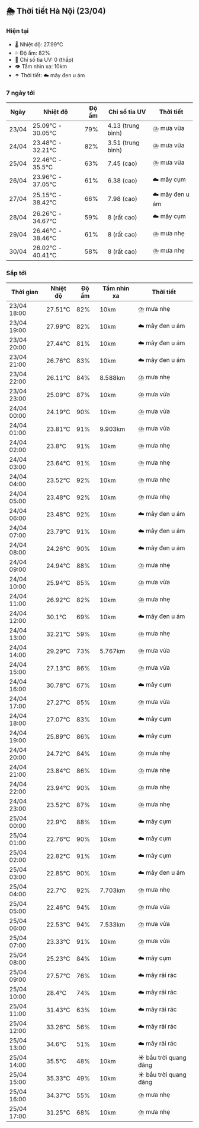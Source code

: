 ## 🌦️ Thời tiết Hà Nội (23/04)

### Hiện tại

- 🌡️ Nhiệt độ: 27.99℃
- 💦 Độ ẩm: 82%
- 🌟 Chỉ số tia UV: 0 (thấp)
- 👁️ Tầm nhìn xa: 10km
- ☂️ Thời tiết: ☁️ mây đen u ám

### 7 ngày tới

| Ngày | Nhiệt độ | Độ ẩm | Chỉ số tia UV | Thời tiết |
| --- | --- | --- | --- | --- |
| 23/04 | 25.09℃ - 30.05℃ | 79% | 4.13 (trung bình) | ⛈️ mưa vừa |
| 24/04 | 23.48℃ - 32.21℃ | 82% | 3.51 (trung bình) | ⛈️ mưa vừa |
| 25/04 | 22.46℃ - 35.5℃ | 63% | 7.45 (cao) | ⛈️ mưa vừa |
| 26/04 | 23.96℃ - 37.05℃ | 61% | 6.38 (cao) | ☁️ mây cụm |
| 27/04 | 25.15℃ - 38.42℃ | 66% | 7.98 (cao) | ☁️ mây đen u ám |
| 28/04 | 26.26℃ - 34.67℃ | 59% | 8 (rất cao) | ☁️ mây cụm |
| 29/04 | 26.46℃ - 38.46℃ | 61% | 8 (rất cao) | ⛈️ mưa nhẹ |
| 30/04 | 26.02℃ - 40.41℃ | 58% | 8 (rất cao) | ⛈️ mưa nhẹ |

### Sắp tới

| Thời gian | Nhiệt độ | Độ ẩm | Tầm nhìn xa | Thời tiết |
| --- | --- | --- | --- | --- |
| 23/04 18:00 | 27.51℃ | 82% | 10km | ⛈️ mưa nhẹ |
| 23/04 19:00 | 27.99℃ | 82% | 10km | ☁️ mây đen u ám |
| 23/04 20:00 | 27.44℃ | 81% | 10km | ☁️ mây đen u ám |
| 23/04 21:00 | 26.76℃ | 83% | 10km | ☁️ mây đen u ám |
| 23/04 22:00 | 26.11℃ | 84% | 8.588km | ⛈️ mưa nhẹ |
| 23/04 23:00 | 25.09℃ | 87% | 10km | ⛈️ mưa vừa |
| 24/04 00:00 | 24.19℃ | 90% | 10km | ⛈️ mưa vừa |
| 24/04 01:00 | 23.81℃ | 91% | 9.903km | ⛈️ mưa vừa |
| 24/04 02:00 | 23.8℃ | 91% | 10km | ⛈️ mưa nhẹ |
| 24/04 03:00 | 23.64℃ | 91% | 10km | ⛈️ mưa nhẹ |
| 24/04 04:00 | 23.52℃ | 92% | 10km | ⛈️ mưa nhẹ |
| 24/04 05:00 | 23.48℃ | 92% | 10km | ⛈️ mưa nhẹ |
| 24/04 06:00 | 23.48℃ | 92% | 10km | ☁️ mây đen u ám |
| 24/04 07:00 | 23.79℃ | 91% | 10km | ☁️ mây đen u ám |
| 24/04 08:00 | 24.26℃ | 90% | 10km | ☁️ mây đen u ám |
| 24/04 09:00 | 24.94℃ | 88% | 10km | ⛈️ mưa nhẹ |
| 24/04 10:00 | 25.94℃ | 85% | 10km | ⛈️ mưa vừa |
| 24/04 11:00 | 26.92℃ | 82% | 10km | ⛈️ mưa nhẹ |
| 24/04 12:00 | 30.1℃ | 69% | 10km | ☁️ mây đen u ám |
| 24/04 13:00 | 32.21℃ | 59% | 10km | ⛈️ mưa nhẹ |
| 24/04 14:00 | 29.29℃ | 73% | 5.767km | ⛈️ mưa vừa |
| 24/04 15:00 | 27.13℃ | 86% | 10km | ⛈️ mưa vừa |
| 24/04 16:00 | 30.78℃ | 67% | 10km | ☁️ mây cụm |
| 24/04 17:00 | 27.27℃ | 85% | 10km | ⛈️ mưa vừa |
| 24/04 18:00 | 27.07℃ | 83% | 10km | ☁️ mây cụm |
| 24/04 19:00 | 25.89℃ | 86% | 10km | ☁️ mây cụm |
| 24/04 20:00 | 24.72℃ | 84% | 10km | ⛈️ mưa nhẹ |
| 24/04 21:00 | 23.84℃ | 86% | 10km | ⛈️ mưa nhẹ |
| 24/04 22:00 | 23.94℃ | 90% | 10km | ⛈️ mưa nhẹ |
| 24/04 23:00 | 23.52℃ | 87% | 10km | ⛈️ mưa nhẹ |
| 25/04 00:00 | 22.9℃ | 88% | 10km | ☁️ mây cụm |
| 25/04 01:00 | 22.76℃ | 90% | 10km | ☁️ mây cụm |
| 25/04 02:00 | 22.82℃ | 91% | 10km | ☁️ mây cụm |
| 25/04 03:00 | 22.85℃ | 90% | 10km | ☁️ mây đen u ám |
| 25/04 04:00 | 22.7℃ | 92% | 7.703km | ⛈️ mưa nhẹ |
| 25/04 05:00 | 22.46℃ | 94% | 10km | ⛈️ mưa vừa |
| 25/04 06:00 | 22.53℃ | 94% | 7.533km | ⛈️ mưa vừa |
| 25/04 07:00 | 23.33℃ | 91% | 10km | ⛈️ mưa vừa |
| 25/04 08:00 | 25.23℃ | 84% | 10km | ☁️ mây cụm |
| 25/04 09:00 | 27.57℃ | 76% | 10km | ☁️ mây rải rác |
| 25/04 10:00 | 28.4℃ | 74% | 10km | ☁️ mây rải rác |
| 25/04 11:00 | 31.43℃ | 63% | 10km | ☁️ mây rải rác |
| 25/04 12:00 | 33.26℃ | 56% | 10km | ☁️ mây rải rác |
| 25/04 13:00 | 34.6℃ | 51% | 10km | ☁️ mây rải rác |
| 25/04 14:00 | 35.5℃ | 48% | 10km | ☀️ bầu trời quang đãng |
| 25/04 15:00 | 35.33℃ | 49% | 10km | ☀️ bầu trời quang đãng |
| 25/04 16:00 | 34.37℃ | 55% | 10km | ⛈️ mưa nhẹ |
| 25/04 17:00 | 31.25℃ | 68% | 10km | ⛈️ mưa nhẹ |
